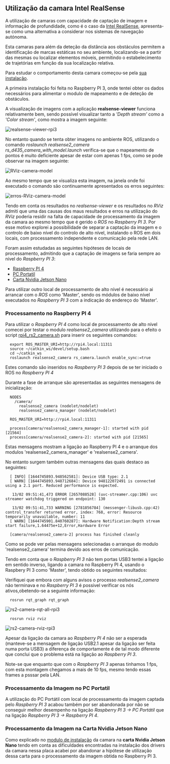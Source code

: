 ## Utilização da camara Intel RealSense
A utilização de camaras com capacidade de captação de imagem e informação de profundidade, como é o caso da [Intel RealSense](./Camara%20Intel%20RealSense.md), apresenta-se como uma alternativa a considerar nos sistemas de navegação autónoma.

Esta camaras para além da deteção da distância aos obstáculos permitem a identificação de marcas estáticas no seu ambiente, localizando-se a partir das mesmas ou localizar elementos móveis, permitindo o estabelecimento de trajetórias em função da sua localização relativa.

Para estudar o comportamento desta camara começou-se pela [sua instalação](./Instalação%20da%20camara%20Intel%20RealSense.md).

A primeira instalação foi feita no Raspberry PI 3, onde tentei obter os dados necessários para alimentar o modulo de mapeamento e de deteção de obstáculos.

A visualização de imagens com a aplicação __realsense-viewer__ funciona relativamente bem, sendo possível visualizar tanto a _'Depth stream'_ como a _'Color stream'_, como mostra a imagem seguinte:

![realsense-viewer-rpi3](../imgs/realsense-viewer-rpi3.jpg)

No entanto quando se tenta obter imagens no ambiente ROS, utilizando o comando _roslaunch realsense2_camera rs_d435_camera_with_model.launch_ verifica-se que o mapeamento de pontos é muito deficiente apesar de estar com apenas 1 fps, como se pode observar na imagem seguinte:

![RViz-camera-model](../imgs/RViz-camera-model.jpg)

Ao mesmo tempo que se visualiza esta imagem, na janela onde foi executado o comando são continuamente apresentados os erros seguintes:

![erros-RViz-camera-model](../imgs/erros-RViz-camera-model.jpg)

Tendo em conta os resultados no _realsense-viewer_ e os resultados no _RViz_ admiti que uma das causas dos maus resultados e erros na utilização do _RViz_ poderia residir na falta de capacidade de processamento da imagem da camara ao mesmo tempo que é gerido o _ROS_ no _Raspberry PI 3_. Por esse motivo explorei a possibilidade de separar a captação da imagem e o controlo de baixo nível do controlo de alto nível, instalando o ROS em dois locais, com processamento independente e comunicação pela rede LAN.

Foram assim estudadas as seguintes hipóteses de locais de processamento, admitindo que a captação de imagens se faria sempre ao nível do _Raspberry PI 3_:
- [Raspberry PI 4](#Processamento-no-Raspberry-PI-4)
- [PC Portatil](#Processamento-da-Imagem-no-PC-Portatil)
- [Carta Nvidia Jetson Nano](#Processamento-da-Imagem-na-Carta-Nvidia-Jetson-Nano)

Para utilizar outro local de processamento de alto nível é necessário ai arrancar com o _ROS_  como 'Master', sendo os módulos de baixo nível executados no _Raspberry PI 3_ com a indicação do endereço do 'Master'.

### Processamento no Raspberry PI 4

Para utilizar o _Raspberry PI 4_ como local de processamento de alto nível comecei por testar o modulo _realsense2_camera_ utilizando para o efeito o script [rpi4_rs2_camera.sh](../ROS/rpi4_rs2_camera.sh) para inserir os seguintes comandos:

      export ROS_MASTER_URI=http://rpi4.local:11311
      source ~/catkin_ws/devel/setup.bash
      cd ~/catkin_ws
      roslaunch realsense2_camera rs_camera.launch enable_sync:=true

Estes comando são inseridos no _Raspberry PI 3_ depois de se ter iniciado o ROS no _Raspberry PI 4_ 

Durante a fase de arranque são apresentadas as seguintes mensagens de inicialização:

      NODES
        /camera/
          realsense2_camera (nodelet/nodelet)
          realsense2_camera_manager (nodelet/nodelet)

      ROS_MASTER_URI=http://rpi4.local:11311

      process[camera/realsense2_camera_manager-1]: started with pid [21564]
      process[camera/realsense2_camera-2]: started with pid [21565]

Estas mensagens mostram a ligação ao Raspberry PI 4 e o arranque dos modulos 'realsense2_camera_manager' e 'realsense2_camera'.

No entanto surgem também outras mensagens das quais destaco as seguintes:

      [ INFO] [1644745893.948562581]: Device USB type: 2.1
      [ WARN] [1644745893.948712684]: Device 948122072491 is connected using a 2.1 port. Reduced performance is expected.

       13/02 09:51:41,473 ERROR [2657088528] (uvc-streamer.cpp:106) uvc streamer watchdog triggered on endpoint: 130

       13/02 09:51:41,733 WARNING [2781856784] (messenger-libusb.cpp:42) control_transfer returned error, index: 768, error: Resource temporarily unavailable, number: 11
      [ WARN] [1644745901.840760287]: Hardware Notification:Depth stream start failure,1.64475e+12,Error,Hardware Error

      [camera/realsense2_camera-2] process has finished cleanly

Como se pode ver pelas mensagens selecionadas o arranque do modulo 'realsense2_camera' termina devido aos erros de comunicação.

Tendo em conta que o _Raspberry PI 3_ não tem portas USB3 tentei a ligação em sentido inverso, ligando a camara no Raspberry PI 4, usando o Raspbery PI 3 como 'Master', tendo obtido os seguintes resultados:

Verifiquei que embora com alguns avisos o processo _realsense2_camera_ não terminava e no _Raspberry PI 3_ é possivel verificar os nós ativos,obetendo-se a seguinte informação:

      rosrun rqt_graph rqt_graph

![rs2-camera-rqt-all-rpi3](../imgs/rs2-camera-rqt-all-rpi3.jpg)

      rosrun rviz rviz

![rs2-camera-rviz-rpi3](../imgs/rs2-camera-rviz-rpi3.jpg)

Apesar da ligação da camara ao _Raspberry PI 4_ não ser a esperada (manteve-se a mensagem de ligação USB2.1 apesar da ligação ser feita numa porta USB3) a diferença de comportamente é de tal modo diferente que conclui que o problema está na ligação ao _Raspberry PI 3_.

Note-se que enquanto que com o _Raspberry PI 3_ apenas tinhamos 1 fps, com esta montagem chegamos a mais de 10 fps, mesmo tendo essas frames a psssar pela LAN.

### Processamento da Imagem no PC Portatil

A utilização do PC Portátil com local de processamento da imagem captada pelo _Raspberry PI 3_ acabou também por ser abandonada por não se conseguir melhor desempenho na ligação _Raspberry PI 3 -> PC Portátil_ que na ligação _Raspberry PI 3 -> Raspberry PI 4_.

### Processamento da Imagem na Carta Nvidia Jetson Nano

Como explicado no [modulo de instalação](../docs/Instalação%20da%20camara%20Intel%20RealSense.md#instalação-do-sdk-da-camara) da camara na __carta Nvidia Jetson Nano__ tendo em conta as dificuldades encontradas na instalação dos drivers da camara nessa placa acabei por abandonar a hipótese de utilização dessa carta para o processamento da imagem obtida no Raspberry PI 3.
